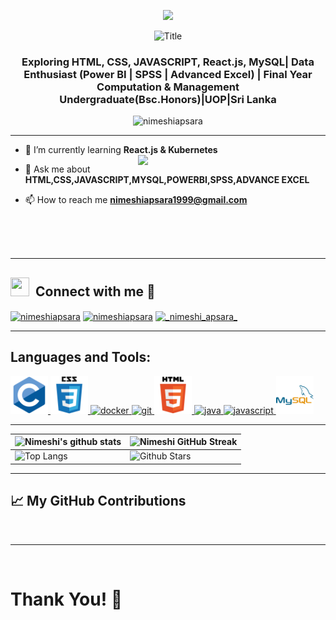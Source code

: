 <p align="center">

  <img src="https://image.myanimelist.net/ui/0YNGMBN7CXMEk-P9BspU4WlXmBe_SGHSnNvwDnnlOFXgoK141ZQMZGqHOwW4COUaA-H7pn7b82XhWJ6H9RN-JR2r3Ga0y_Dm6qoNuOy4HQ_5pyojYSBxN_X8qJc9uVFAVlTXjzR6-iPXyJGc-YQoGztwdaIpDG-mFRbYMwZlW_Q" height="200" />
</p>
<div align="center">
  <img src="https://readme-typing-svg.herokuapp.com?font=Architects+Daughter&color=%2338C2FF&size=50&center=true&vCenter=true&height=60&width=600&lines=Heyyy!+I'm+Nimeshi+Apsara;Welcome+to+my+profile!" alt="Title"></img>
</div>

<h3 align="center">Exploring HTML, CSS, JAVASCRIPT, React.js, MySQL| Data Enthusiast (Power BI | SPSS | Advanced Excel) | Final Year Computation & Management Undergraduate(Bsc.Honors)|UOP|Sri Lanka</h3>

<p align="center"> <img src="https://komarev.com/ghpvc/?username=nimeshiapsara&label=Profile%20views&color=0e75b6&style=flat" alt="nimeshiapsara" /> </p>

___
- 🌱 I’m currently learning **React.js & Kubernetes**<img align="right" src="https://media.giphy.com/media/L8K62iTDkzGX6/giphy.gif" width="300" />
  
- 💬 Ask me about **HTML,CSS,JAVASCRIPT,MYSQL,POWERBI,SPSS,ADVANCE EXCEL**

- 📫 How to reach me **nimeshiapsara1999@gmail.com**
<br>
<br>
<br>

___
<h2 align="left" > <img src="https://media.giphy.com/media/iY8CRBdQXODJSCERIr/giphy.gif" width="30" height="30" style="margin-right: 10px;">Connect with me 🤝 </h2>

<p align="left">
<a href="https://linkedin.com/in/nimeshiapsara" target="blank"><img align="center" src="https://raw.githubusercontent.com/rahuldkjain/github-profile-readme-generator/master/src/images/icons/Social/linked-in-alt.svg" alt="nimeshiapsara" height="30" width="40" /></a>
<a href="https://fb.com/nimeshiapsara" target="blank"><img align="center" src="https://raw.githubusercontent.com/rahuldkjain/github-profile-readme-generator/master/src/images/icons/Social/facebook.svg" alt="nimeshiapsara" height="30" width="40" /></a>
<a href="https://instagram.com/_nimeshi_apsara_" target="blank"><img align="center" src="https://raw.githubusercontent.com/rahuldkjain/github-profile-readme-generator/master/src/images/icons/Social/instagram.svg" alt="_nimeshi_apsara_" height="30" width="40" /></a>
</p>

___
<h2 align="left">Languages and Tools:</h2>
<p align="left"> <a href="https://www.cprogramming.com/" target="_blank" rel="noreferrer"> <img src="https://raw.githubusercontent.com/devicons/devicon/master/icons/c/c-original.svg" alt="c" width="60" height="60"/> </a> <a href="https://www.w3schools.com/css/" target="_blank" rel="noreferrer"> <img src="https://raw.githubusercontent.com/devicons/devicon/master/icons/css3/css3-original-wordmark.svg" alt="css3" width="60" height="60"/> </a> <a href="https://www.docker.com/" target="_blank" rel="noreferrer"> <img src="https://github.com/Scar1109/skill-icons/blob/main/icons/Docker.svg" alt="docker" width="60" height="60"/> </a> <a href="https://git-scm.com/" target="_blank" rel="noreferrer"> <img src="https://github.com/Scar1109/skill-icons/blob/main/icons/Git.svg" alt="git" width="60" height="60"/> </a> <a href="https://www.w3.org/html/" target="_blank" rel="noreferrer"> <img src="https://raw.githubusercontent.com/devicons/devicon/master/icons/html5/html5-original-wordmark.svg" alt="html5" width="60" height="60"/> </a> <a href="https://www.java.com" target="_blank" rel="noreferrer"> <img src="https://github.com/Scar1109/skill-icons/blob/main/icons/Java-Light.svg" alt="java" width="60" height="60"/> </a> <a href="https://developer.mozilla.org/en-US/docs/Web/JavaScript" target="_blank" rel="noreferrer"> <img src="https://github.com/Scar1109/skill-icons/blob/main/icons/JavaScript.svg" alt="javascript" width="60" height="60"/> </a> <a href="https://www.mysql.com/" target="_blank" rel="noreferrer"> <img src="https://raw.githubusercontent.com/devicons/devicon/master/icons/mysql/mysql-original-wordmark.svg" alt="mysql" width="60" height="60"/> </a> </p>

---

| ![Nimeshi's github stats](https://github-readme-stats.vercel.app/api?username=nimeshiapsara&show_icons=true&theme=tokyonight) | ![Nimeshi GitHub Streak](https://github-readme-streak-stats.herokuapp.com/?user=nimeshiapsara&theme=tokyonight) |
| --- | --- |
| ![Top Langs](https://github-readme-stats.vercel.app/api/top-langs/?username=nimeshiapsara&theme=tokyonight) | ![Github Stars](https://github-readme-stats.vercel.app/api?username=nimeshiapsara&show_icons=true&locale=en&count_private=true&hide_rank=true&custom_title=My%20GitHub%20Stats&disable_animations=true&theme=tokyonight) |
----
## 📈 My GitHub Contributions


<Br>
<hr>
<Br>
<h1>Thank You! 🤵 </h1>
<Br>
